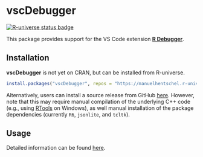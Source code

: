 # vscDebugger

<a href="https://manuelhentschel.r-universe.dev"><img src="https://manuelhentschel.r-universe.dev/badges/vscDebugger" class="img-fluid" alt="R-universe status badge"></a>

This package provides support for the VS Code extension
**[R Debugger](https://github.com/ManuelHentschel/VSCode-R-Debugger)**.

## Installation

**vscDebugger** is not yet on CRAN, but can be installed from R-universe.

```r
install.packages("vscDebugger", repos = "https://manuelhentschel.r-universe.dev")
```

Alternatively, users can install a source release from GitHub
[here](https://github.com/ManuelHentschel/vscDebugger/releases/latest).
However, note that this may require manual compilation of the
underlying C++ code (e.g., using
[RTools](https://cran.r-project.org/bin/windows/Rtools/) on Windows), as well
manual installation of the package dependencies (currently `R6`, `jsonlite`,
and `tcltk`).

## Usage
Detailed information can be found [here](https://manuelhentschel.github.io/vscDebugger/).
